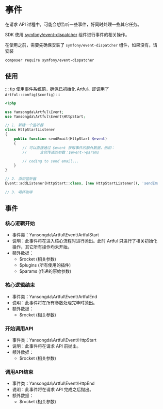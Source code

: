 # 事件

在请求 API 过程中，可能会想监听一些事件，好同时处理一些其它任务。

SDK 使用 [symfony/event-dispatcher](https://github.com/symfony/event-dispatcher) 组件进行事件的相关操作。

在使用之前，需要先确保安装了 `symfony/event-dispatcher` 组件，如果没有，请安装

```shell
composer require symfony/event-dispatcher
```

## 使用

::: tip
使用事件系统前，确保已初始化 Artful。即调用了 `Artful::config($config)`
:::

```php
<?php

use Yansongda\Artful\Event;
use Yansongda\Artful\Event\HttpStart;

// 1. 新建一个监听器
class HttpStartListener
{
    public function sendEmail(HttpStart $event)
    {
        // 可以直接通过 $event 获取事件的额外数据，例如：
        //      支付传递的参数：$event->params

        // coding to send email...
    }
}

// 2. 添加监听器
Event::addListener(HttpStart::class, [new HttpStartListener(), 'sendEmail']);

// 3. 喝杯咖啡
```

## 事件

### 核心逻辑开始

- 事件类：Yansongda\Artful\Event\ArtfulStart
- 说明：此事件将在进入核心流程时进行抛出。此时 Artful 只进行了相关初始化操作，其它所有操作均未开始。
- 额外数据：
    - $rocket (相关参数)
    - $plugins (所有使用的插件)
    - $params (传递的原始参数)

### 核心逻辑结束

- 事件类：Yansongda\Artful\Event\ArtfulEnd
- 说明：此事件将在所有参数处理完毕时抛出。
- 额外数据：
    - $rocket (相关参数)

### 开始调用API

- 事件类：Yansongda\Artful\Event\HttpStart
- 说明：此事件将在请求 API 前抛出。
- 额外数据：
    - $rocket (相关参数)

### 调用API结束

- 事件类：Yansongda\Artful\Event\HttpEnd
- 说明：此事件将在请求 API 完成之后抛出。
- 额外数据：
    - $rocket (相关参数)
